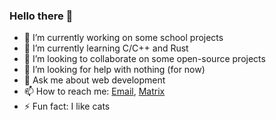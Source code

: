 ### Hello there 👋


- 🔭 I’m currently working on some school projects
- 🌱 I’m currently learning C/C++ and Rust
- 👯 I’m looking to collaborate on some open-source projects
- 🤔 I’m looking for help with nothing (for now)
- 💬 Ask me about web development
- 📫 How to reach me: [Email](mailto:maxicarlos08@gmail.com), [Matrix](https://matrix.to/#/@maxicarlos08:matrix.org)
- ⚡ Fun fact: I like cats

